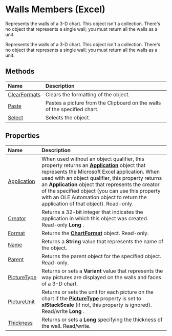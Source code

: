 
# Walls Members (Excel)
Represents the walls of a 3-D chart. This object isn't a collection. There's no object that represents a single wall; you must return all the walls as a unit.

Represents the walls of a 3-D chart. This object isn't a collection. There's no object that represents a single wall; you must return all the walls as a unit.


## Methods



|**Name**|**Description**|
|:-----|:-----|
|[ClearFormats](d301670d-788c-fee8-2835-cb53725ee0ea.md)|Clears the formatting of the object.|
|[Paste](1c6a2320-6023-6840-0044-be65ebf1aa06.md)|Pastes a picture from the Clipboard on the walls of the specified chart. |
|[Select](4851d3e4-b119-8c40-47f6-60d21766ffb1.md)|Selects the object.|

## Properties



|**Name**|**Description**|
|:-----|:-----|
|[Application](306ae3d9-2c61-50c6-92dd-2921911635ca.md)|When used without an object qualifier, this property returns an  **[Application](19b73597-5cf9-4f56-8227-b5211f657f6f.md)** object that represents the Microsoft Excel application. When used with an object qualifier, this property returns an **Application** object that represents the creator of the specified object (you can use this property with an OLE Automation object to return the application of that object). Read-only.|
|[Creator](f13cd852-4558-34fd-13c0-1751323459db.md)|Returns a 32-bit integer that indicates the application in which this object was created. Read-only  **Long** .|
|[Format](5ebe74b5-19b7-ac17-e24e-788a47dbb767.md)|Returns the  **[ChartFormat](edac71b7-ed38-6658-2cbf-6493dc1ad3ed.md)** object. Read-only.|
|[Name](e30d68f8-ca73-fa75-1bda-78fa1387e7b4.md)|Returns a  **String** value that represents the name of the object.|
|[Parent](9fbe4071-2a9d-ffc3-2917-6b1fce69e1d9.md)|Returns the parent object for the specified object. Read-only.|
|[PictureType](832115e2-1711-9952-d845-d56aa16808cd.md)|Returns or sets a  **Variant** value that represents the way pictures are displayed on the walls and faces of a 3-D chart.|
|[PictureUnit](70c962a0-c21f-2354-b2e0-de00c84566d9.md)|Returns or sets the unit for each picture on the chart if the  **[PictureType](832115e2-1711-9952-d845-d56aa16808cd.md)** property is set to **xlStackScale** (if not, this property is ignored). Read/write **Long** .|
|[Thickness](b26340d2-e6fc-88cf-47af-b0e0250c492e.md)|Returns or sets a  **Long** specifying the thickness of the wall. Read/write.|

